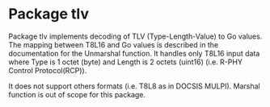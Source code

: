 Package tlv
===========

Package tlv implements decoding of TLV (Type-Length-Value) to Go values.
The mapping between T8L16 and Go values is described in the documentation
for the Unmarshal function.
It handles only T8L16 input data where Type is 1 octet (byte)
and Length is 2 octets (uint16) (i.e. R-PHY Control Protocol(RCP)).

It does not support others formats (i.e. T8L8 as in DOCSIS MULPI).
Marshal function is out of scope for this package.
